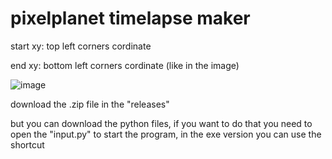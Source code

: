 # pixelplanet timelapse maker

start xy: top left corners cordinate

end xy: bottom left corners cordinate
(like in the image)

![image](https://github.com/Batyoaron/pixelplanet_timelapse_maker/assets/111697446/ca9d393f-ef71-48a3-9c77-030b3edf45d4)

download the .zip file in the "releases"

but you can download the python files, if you want to do that you need to open the "input.py" to start the program, in the exe version you can use the shortcut 
